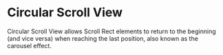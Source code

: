 # Circular Scroll View

Circular Scroll View allows Scroll Rect elements to return to the beginning (and vice versa) when reaching the last position, also known as the carousel effect.
